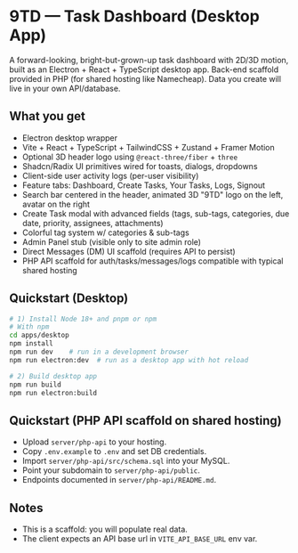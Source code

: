 # 9TD — Task Dashboard (Desktop App)

A forward-looking, bright-but-grown-up task dashboard with 2D/3D motion, built as an Electron + React + TypeScript desktop app.
Back-end scaffold provided in PHP (for shared hosting like Namecheap). Data you create will live in your own API/database.

## What you get
- Electron desktop wrapper
- Vite + React + TypeScript + TailwindCSS + Zustand + Framer Motion
- Optional 3D header logo using `@react-three/fiber` + `three`
- Shadcn/Radix UI primitives wired for toasts, dialogs, dropdowns
- Client-side user activity logs (per-user visibility)
- Feature tabs: Dashboard, Create Tasks, Your Tasks, Logs, Signout
- Search bar centered in the header, animated 3D "9TD" logo on the left, avatar on the right
- Create Task modal with advanced fields (tags, sub-tags, categories, due date, priority, assignees, attachments)
- Colorful tag system w/ categories & sub-tags
- Admin Panel stub (visible only to site admin role)
- Direct Messages (DM) UI scaffold (requires API to persist)
- PHP API scaffold for auth/tasks/messages/logs compatible with typical shared hosting

## Quickstart (Desktop)
```bash
# 1) Install Node 18+ and pnpm or npm
# With npm
cd apps/desktop
npm install
npm run dev    # run in a development browser
npm run electron:dev  # run as a desktop app with hot reload

# 2) Build desktop app
npm run build
npm run electron:build
```

## Quickstart (PHP API scaffold on shared hosting)
- Upload `server/php-api` to your hosting.
- Copy `.env.example` to `.env` and set DB credentials.
- Import `server/php-api/src/schema.sql` into your MySQL.
- Point your subdomain to `server/php-api/public`.
- Endpoints documented in `server/php-api/README.md`.

## Notes
- This is a scaffold: you will populate real data. 
- The client expects an API base url in `VITE_API_BASE_URL` env var.
